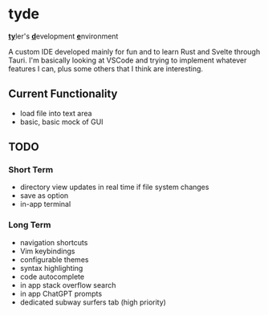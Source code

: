 # tyde 
<ins>**ty**</ins>ler's <ins>**d**</ins>evelopment <ins>**e**</ins>nvironment

A custom IDE developed mainly for fun and to learn Rust and Svelte through Tauri. I'm basically looking at VSCode and trying to implement whatever features I can, plus some others that I think are interesting.

## Current Functionality
- load file into text area
- basic, basic mock of GUI

## TODO

### Short Term
- directory view updates in real time if file system changes
- save as option
- in-app terminal

### Long Term
- navigation shortcuts
- Vim keybindings
- configurable themes
- syntax highlighting
- code autocomplete
- in app stack overflow search
- in app ChatGPT prompts
- dedicated subway surfers tab (high priority)